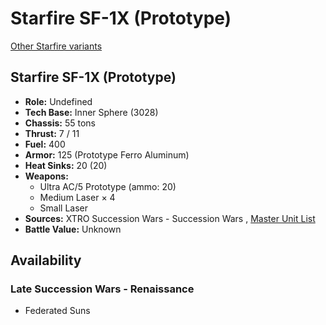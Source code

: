 # Starfire SF-1X (Prototype) 

[Other Starfire variants](../starfire.md) 

## Starfire SF-1X (Prototype) 

- **Role:** Undefined 
- **Tech Base:** Inner Sphere (3028) 
- **Chassis:** 55 tons 
- **Thrust:** 7 / 11 
- **Fuel:** 400 
- **Armor:** 125 (Prototype Ferro Aluminum) 
- **Heat Sinks:** 20 (20) 
- **Weapons:** 
  - Ultra AC/5 Prototype (ammo: 20) 
  - Medium Laser × 4 
  - Small Laser 
- **Sources:** XTRO Succession Wars - Succession Wars , [Master Unit List](http://masterunitlist.info/Unit/Details/5129) 
- **Battle Value:** Unknown 

## Availability 

### Late Succession Wars - Renaissance 

- Federated Suns 

